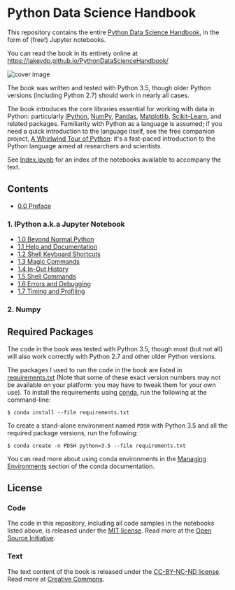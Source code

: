 # Python Data Science Handbook

This repository contains the entire [Python Data Science Handbook](http://shop.oreilly.com/product/0636920034919.do), in the form of (free!) Jupyter notebooks.

You can read the book in its entirety online at https://jakevdp.github.io/PythonDataScienceHandbook/

![cover image](notebooks/figures/PDSH-cover.png)

The book was written and tested with Python 3.5, though older Python versions (including Python 2.7) should work in nearly all cases.

The book introduces the core libraries essential for working with data in Python: particularly [IPython](http://ipython.org), [NumPy](http://numpy.org), [Pandas](http://pandas.pydata.org), [Matplotlib](http://matplotlib.org), [Scikit-Learn](http://scikit-learn.org), and related packages.
Familiarity with Python as a language is assumed; if you need a quick introduction to the language itself, see the free companion project,
[A Whirlwind Tour of Python](https://github.com/jakevdp/WhirlwindTourOfPython): it's a fast-paced introduction to the Python language aimed at researchers and scientists.

See [Index.ipynb](http://nbviewer.jupyter.org/github/jakevdp/PythonDataScienceHandbook/blob/master/notebooks/Index.ipynb) for an index of the notebooks available to accompany the text.

## Contents

- [0.0 Preface](https://github.com/YonseiMVP/PythonDataScienceHandbook/blob/master/notebooks/00.00-Preface.ipynb)

### 1. IPython a.k.a Jupyter Notebook

- [1.0 Beyond Normal Python](https://github.com/YonseiMVP/PythonDataScienceHandbook/blob/master/notebooks/01.00-IPython-Beyond-Normal-Python.ipynb)
- [1.1 Help and Documentation](https://github.com/YonseiMVP/PythonDataScienceHandbook/blob/master/notebooks/01.01-Help-And-Documentation.ipynb)
- [1.2 Shell Keyboard Shortcuts](https://github.com/YonseiMVP/PythonDataScienceHandbook/blob/master/notebooks/01.02-Shell-Keyboard-Shortcuts.ipynb)
- [1.3 Magic Commands](https://github.com/YonseiMVP/PythonDataScienceHandbook/blob/master/notebooks/01.03-Magic-Commands.ipynb)
- [1.4 In-Out History](https://github.com/YonseiMVP/PythonDataScienceHandbook/blob/master/notebooks/01.04-Input-Output-History.ipynb)
- [1.5 Shell Commands](https://github.com/YonseiMVP/PythonDataScienceHandbook/blob/master/notebooks/01.05-IPython-And-Shell-Commands.ipynb)
- [1.6 Errors and Debugging](https://github.com/YonseiMVP/PythonDataScienceHandbook/blob/master/notebooks/01.06-Errors-and-Debugging.ipynb)
- [1.7 Timing and Profiling](https://github.com/YonseiMVP/PythonDataScienceHandbook/blob/master/notebooks/01.07-Timing-and-Profiling.ipynb)

### 2. Numpy


## Required Packages

The code in the book was tested with Python 3.5, though most (but not all) will also work correctly with Python 2.7 and other older Python versions.

The packages I used to run the code in the book are listed in [requirements.txt](requirements.txt) (Note that some of these exact version numbers may not be available on your platform: you may have to tweak them for your own use).
To install the requirements using [conda](http://conda.pydata.org), run the following at the command-line:

```
$ conda install --file requirements.txt
```

To create a stand-alone environment named ``PDSH`` with Python 3.5 and all the required package versions, run the following:

```
$ conda create -n PDSH python=3.5 --file requirements.txt
```

You can read more about using conda environments in the [Managing Environments](http://conda.pydata.org/docs/using/envs.html) section of the conda documentation.


## License

### Code
The code in this repository, including all code samples in the notebooks listed above, is released under the [MIT license](LICENSE-CODE). Read more at the [Open Source Initiative](https://opensource.org/licenses/MIT).

### Text
The text content of the book is released under the [CC-BY-NC-ND license](LICENSE-TEXT). Read more at [Creative Commons](https://creativecommons.org/licenses/by-nc-nd/3.0/us/legalcode).
